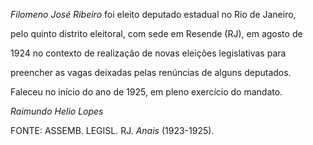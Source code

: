 

*Filomeno José Ribeiro* foi eleito deputado estadual no Rio de Janeiro,

pelo quinto distrito eleitoral, com sede em Resende (RJ), em agosto de

1924 no contexto de realização de novas eleições legislativas para

preencher as vagas deixadas pelas renúncias de alguns deputados.



Faleceu no início do ano de 1925, em pleno exercício do mandato.



*Raimundo Helio Lopes*



FONTE: ASSEMB. LEGISL. RJ. *Anais* (1923-1925).

